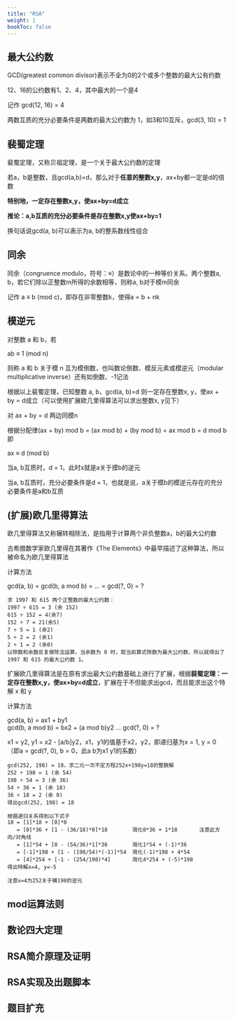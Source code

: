 ```yaml
---
title: "RSA"
weight: 1
bookToc: false
---
```


## 最大公约数

GCD(greatest common divisor)表示不全为0的2个或多个整数的最大公有约数

12、16的公约数有1、2、4，其中最大的一个是4

记作 gcd(12, 16) = 4

两数互质的充分必要条件是两数的最大公约数为 1，如3和10互斥，gcd(3, 10) = 1

## 裴蜀定理

裴蜀定理，又称贝祖定理，是一个关于最大公约数的定理

若a，b是整数，且gcd(a,b)=d，那么对于**任意的整数x,y**，ax+by都一定是d的倍数

**特别地，一定存在整数x,y，使ax+by=d成立**

**推论：a,b互质的充分必要条件是存在整数x,y使ax+by=1**

换句话说gcd(a, b)可以表示为a, b的整系数线性组合

## 同余

同余（congruence modulo，符号：≡）是数论中的一种等价关系。两个整数a, b，若它们除以正整数m所得的余数相等，则称a, b对于模m同余

记作 a ≡ b (mod c)，即存在非零整数k，使得a = b + nk

## 模逆元

对整数 a 和 b，若

ab ≡ 1 (mod n)

则称 a 和 b 关于模 n 互为模倒数，也叫数论倒数、模反元素或模逆元（modular multiplicative inverse）还有如倒数、-1记法

根据以上裴蜀定理，已知整数 a, b，gcd(a, b)=d 则一定存在整数x, y，使ax + by = d成立（可以使用扩展欧几里得算法可以求出整数x, y见下）

对 ax + by = d 两边同模n

根据分配律(ax + by) mod b = (ax mod b) + (by mod b) = ax mod b = d mod b 即

ax ≡ d (mod b)

当a, b互质时，d = 1，此时x就是a关于摸b的逆元

当a, b互质时，充分必要条件是d = 1，也就是说，a关于模b的模逆元存在的充分必要条件是a和b互质

## (扩展)欧几里得算法

欧几里得算法又称辗转相除法，是指用于计算两个非负整数a，b的最大公约数

古希腊数学家欧几里得在其著作《The Elements》中最早描述了这种算法，所以被命名为欧几里得算法

计算方法

gcd(a, b) = gcd(b, a mod b) = ... = gcd(?, 0) = ?

```
求 1997 和 615 两个正整数的最大公约数：
1997 ÷ 615 = 3 (余 152)
615 ÷ 152 = 4(余7)
152 ÷ 7 = 21(余5)
7 ÷ 5 = 1 (余2)
5 ÷ 2 = 2 (余1)
2 ÷ 1 = 2 (余0)
以除数和余数反复做除法运算，当余数为 0 时，取当前算式除数为最大公约数，所以就得出了 1997 和 615 的最大公约数 1。
```

扩展欧几里得算法是在原有求出最大公约数基础上进行了扩展，根据**裴蜀定理：一定存在整数x,y，使ax+by=d成立**，扩展在于不但能求出gcd，而且能求出这个特解 x 和 y

计算方法

gcd(a, b) = ax1 + by1  
gcd(b, a mod b) = bx2 + (a mod b)y2
...
gcd(?, 0) = ?

x1 = y2, y1 = x2 - [a/b]y2，x1，y1的值基于x2，y2，即递归基为x = 1, y = 0（即a = gcd(?, 0), b = 0，此a b为x1 y1的系数）

```
gcd(252, 198) = 18，求二元一次不定方程252x+198y=18的整数解
252 ÷ 198 = 1 (余 54)
198 ÷ 54 = 3 (余 36)
54 ÷ 36 = 1 (余 18)
36 ÷ 18 = 2 (余 0)
得出gcd(252, 198) = 18

根据递归关系得到以下式子
18 = [1]*18 + [0]*0 
   = [0]*36 + [1 - (36/18)*0]*18        简化0*36 + 1*18       注意此方向/对角线
   = [1]*54 + [0 - (54/36)*1]*36        简化1*54 + (-1)*36
   = [-1]*198 + [1 - (198/54)*(-1)]*54  简化(-1)*198 + 4*54
   = [4]*254 + [-1 - (254/198)*4]       简化4*254 + (-5)*198
得出特解x=4, y=-5

注意x=4为252关于模198的逆元
```

## mod运算法则

## 数论四大定理




## RSA简介原理及证明

## RSA实现及出题脚本

## 题目扩充